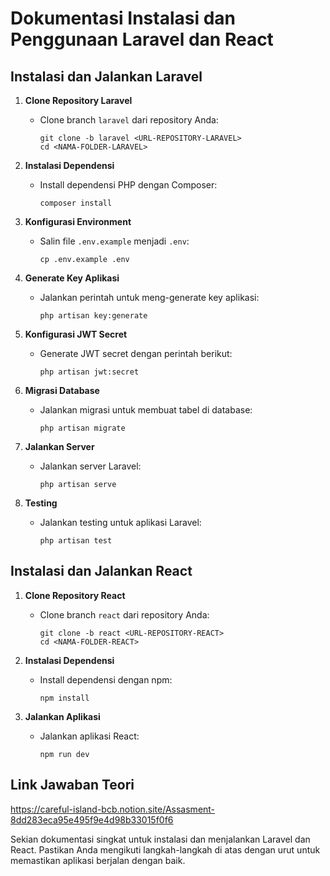 # Dokumentasi Instalasi dan Penggunaan Laravel dan React

## Instalasi dan Jalankan Laravel

1. **Clone Repository Laravel**
   - Clone branch `laravel` dari repository Anda:
     ```
     git clone -b laravel <URL-REPOSITORY-LARAVEL>
     cd <NAMA-FOLDER-LARAVEL>
     ```

2. **Instalasi Dependensi**
   - Install dependensi PHP dengan Composer:
     ```
     composer install
     ```

3. **Konfigurasi Environment**
   - Salin file `.env.example` menjadi `.env`:
     ```
     cp .env.example .env
     ```

4. **Generate Key Aplikasi**
   - Jalankan perintah untuk meng-generate key aplikasi:
     ```
     php artisan key:generate
     ```

5. **Konfigurasi JWT Secret**
   - Generate JWT secret dengan perintah berikut:
     ```
     php artisan jwt:secret
     ```

6. **Migrasi Database**
   - Jalankan migrasi untuk membuat tabel di database:
     ```
     php artisan migrate
     ```

7. **Jalankan Server**
   - Jalankan server Laravel:
     ```
     php artisan serve
     ```

8. **Testing**
   - Jalankan testing untuk aplikasi Laravel:
     ```
     php artisan test
     ```

## Instalasi dan Jalankan React

1. **Clone Repository React**
   - Clone branch `react` dari repository Anda:
     ```
     git clone -b react <URL-REPOSITORY-REACT>
     cd <NAMA-FOLDER-REACT>
     ```

2. **Instalasi Dependensi**
   - Install dependensi dengan npm:
     ```
     npm install
     ```

3. **Jalankan Aplikasi**
   - Jalankan aplikasi React:
     ```
     npm run dev
     ```
## Link Jawaban Teori
https://careful-island-bcb.notion.site/Assasment-8dd283eca95e495f9e4d98b33015f0f6



Sekian dokumentasi singkat untuk instalasi dan menjalankan Laravel dan React. Pastikan Anda mengikuti langkah-langkah di atas dengan urut untuk memastikan aplikasi berjalan dengan baik.
